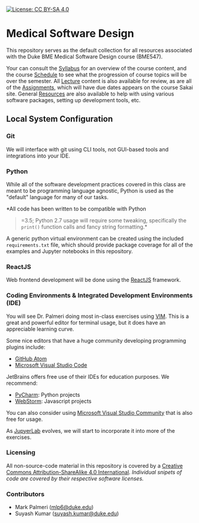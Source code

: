  [![License: CC BY-SA 4.0](https://img.shields.io/badge/License-CC%20BY--SA%204.0-lightgrey.svg)](https://creativecommons.org/licenses/by-sa/4.0/)

# Medical Software Design 

This repository serves as the default collection for all resources associated
with the Duke BME Medical Software Design course (BME547).

Your can consult the [Syllabus](syllabus.md) for an overview of the course
content, and the course [Schedule](schedule.md) to see what the progression of
course topics will be over the semester.  All [Lecture](Lecture/) content is
also available for review, as are all of the [Assignments](Assignments/), which
will have due dates appears on the course Sakai site.  General
[Resources](Resources/) are also available to help with using various software
packages, setting up development tools, etc.


## Local System Configuration
### Git
We will interface with git using CLI tools, not GUI-based tools and
integrations into your IDE.

### Python
While all of the software development practices covered in this class are meant
to be programming language agnostic, Python is used as the "default" language
for many of our tasks.  

*All code has been written to be compatible with Python
>=3.5; Python 2.7 usage will require some tweaking, specifically the `print()`
>function calls and fancy string formatting.*

A generic python virtual environment can be created using the included
`requirements.txt` file, which should provide package coverage for all of the
examples and Jupyter notebooks in this repository.  

### ReactJS
Web frontend development will be done using the [ReactJS](https://reactjs.org/)
framework.

### Coding Environments & Integrated Development Environments (IDE)
You will see Dr. Palmeri doing most in-class exercises using
[VIM](http://www.vim.org).  This is a great and powerful editor for terminal
usage, but it does have an appreciable learning curve.

Some nice editors that have a huge community developing programming plugins
include:
* [GitHub Atom](https://atom.io)
* [Microsoft Visual Studio Code](https://code.visualstudio.com)

JetBrains offers free use of their IDEs for education purposes.  We recommend:
* [PyCharm](https://www.jetbrains.com/pycharm/): Python projects 
* [WebStorm](https://www.jetbrains.com/webstorm/): Javascript projects

You can also consider using [Microsoft Visual Studio
Community](https://visualstudio.microsoft.com/vs/community/) that is also free
for usage.

As [JupyerLab](https://jupyterlab.readthedocs.io/en/stable/index.html) evolves,
we will start to incorporate it into more of the exercises.

### Licensing
All non-source-code material in this repository is covered by a [Creative
Commons Attribution-ShareAlike 4.0
International](https://creativecommons.org/licenses/by-sa/4.0/).  *Individual
snipets of code are covered by their respective software licenses.*

### Contributors
* Mark Palmeri (mlp6@duke.edu)
* Suyash Kumar (suyash.kumar@duke.edu)
